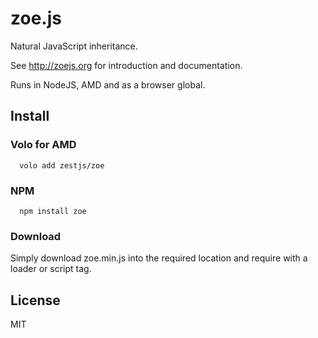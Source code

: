 zoe.js
======

Natural JavaScript inheritance.

See http://zoejs.org for introduction and documentation.

Runs in NodeJS, AMD and as a browser global.

Install
---

### Volo for AMD
```
  volo add zestjs/zoe
```

### NPM
```
  npm install zoe
```

### Download

Simply download zoe.min.js into the required location and require with a loader or script tag.

License
---

MIT
